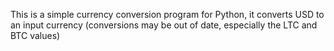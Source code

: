 This is a simple currency conversion program for Python, it converts USD to an input currency (conversions may be out of date, especially the LTC and BTC values)
